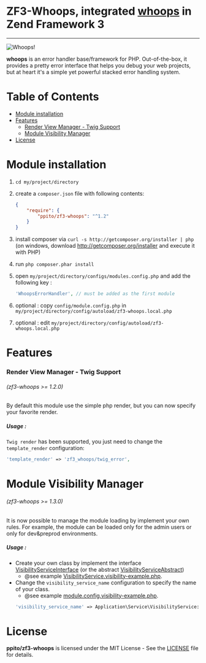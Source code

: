 # ZF3-Whoops, integrated [whoops](https://github.com/filp/whoops) in Zend Framework 3

-----

![Whoops!](http://i.imgur.com/xiZ1tUU.png)

**whoops** is an error handler base/framework for PHP. Out-of-the-box, it provides a pretty
error interface that helps you debug your web projects, but at heart it's a simple yet
powerful stacked error handling system.

# Table of Contents

* [Module installation](#module-installation)
* [Features](#features)
  * [Render View Manager - Twig Support](#render-view-manager---twig-support)
  * [Module Visibility Manager](#module-visibility-manager)
* [License](#license)



# Module installation
  1. `cd my/project/directory`
  2. create a `composer.json` file with following contents:

     ```json
     {
         "require": {
             "ppito/zf3-whoops": "^1.2"
         }
     }
     ```
  3. install composer via `curl -s http://getcomposer.org/installer | php` (on windows, download
     http://getcomposer.org/installer and execute it with PHP)
  4. run `php composer.phar install`
  5. open `my/project/directory/configs/modules.config.php` and add the following key :

     ```php
     'WhoopsErrorHandler', // must be added as the first module
     ```
  6. optional : copy `config/module.config.php` in `my/project/directory/config/autoload/zf3-whoops.local.php`
  7. optional : edit `my/project/directory/config/autoload/zf3-whoops.local.php`

# Features

### Render View Manager - Twig Support 
###### (zf3-whoops >= 1.2.0)

By default this module use the simple php render, but you can now specify your favorite render.

##### Usage :
`Twig render` has been supported, you just need to change the `template_render` configuration:
```php
'template_render' => 'zf3_whoops/twig_error',
```

# Module Visibility Manager 
###### (zf3-whoops >= 1.3.0)

It is now possible to manage the module loading by implement your own rules.
For example, the module can be loaded only for the admin users or only for dev&preprod environments.

##### Usage :
* Create your own class by implement the interface [VisibilityServiceInterface](src/Service/VisibilityServiceInterface.php) (or the abstract [VisibilityServiceAbstract](src/Service/VisibilityServiceAbstract.php))
    * @see example [VisibilityService.visibility-example.php](src/Service/VisibilityService.visibility-example.php).
* Change the `visibility_service_name` configuration to specify the name of your class. 
    * @see example [module.config.visibility-example.php](config/module.config.visibility-example.php).
    ```php
    'visibility_service_name' => Application\Service\VisibilityService::class,
    ```


# License

**ppito/zf3-whoops** is licensed under the MIT License - See the [LICENSE](LICENSE.md) file for details.


